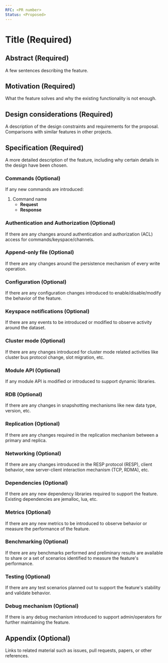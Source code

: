 ```yaml
---
RFC: <PR number>
Status: <Proposed>
---
```


# Title (Required)

## Abstract (Required)

A few sentences describing the feature.

## Motivation (Required)

What the feature solves and why the existing functionality is not enough.

## Design considerations (Required)

A description of the design constraints and requirements for the proposal. Comparisons with similar features in other projects.

## Specification (Required)

A more detailed description of the feature, including why certain details in the design have been chosen.

### Commands (Optional)

If any new commands are introduced:

1. Command name
   - **Request**
   - **Response**

### Authentication and Authorization (Optional)

If there are any changes around authentication and authorization (ACL) access for commands/keyspace/channels.

### Append-only file (Optional)

If there are any changes around the persistence mechanism of every write operation.

### Configuration (Optional)

If there are any configuration changes introduced to enable/disable/modify the behavior of the feature.

### Keyspace notifications (Optional)

If there are any events to be introduced or modified to observe activity around the dataset.

### Cluster mode (Optional)

If there are any changes introduced for cluster mode related activities like cluster bus protocol change, slot migration, etc.

### Module API (Optional)

If any module API is modified or introduced to support dynamic libraries.

### RDB (Optional)

If there are any changes in snapshotting mechanisms like new data type, version, etc.

### Replication (Optional)

If there are any changes required in the replication mechanism between a primary and replica.

### Networking (Optional)

If there are any changes introduced in the RESP protocol (RESP), client behavior, new server-client interaction mechanism (TCP, RDMA), etc.

### Dependencies (Optional)

If there are any new dependency libraries required to support the feature. Existing dependencies are jemalloc, lua, etc.

### Metrics (Optional)

If there are any new metrics to be introduced to observe behavior or measure the performance of the feature.

### Benchmarking (Optional)

If there are any benchmarks performed and preliminary results are available to share or a set of scenarios identified to measure the feature's performance.

### Testing (Optional)

If there are any test scenarios planned out to support the feature's stability and validate behavior.

### Debug mechanism (Optional)

If there is any debug mechanism introduced to support admin/operators for further maintaining the feature.

## Appendix (Optional)

Links to related material such as issues, pull requests, papers, or other references.
